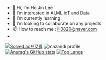 - 👋 Hi, I’m Ho Jin Lee
- 👀 I’m interested in AI,ML,IoT and Data
- 🌱 I’m currently learning
- 💞️ I’m looking to collaborate on any projects
- 📫 How to reach me : ili0820@naver.com
- 
[![Solved.ac프로필](http://mazassumnida.wtf/api/v2/generate_badge?boj=ili0820)](https://solved.ac/ili0820)
![mazandi profile](http://mazandi.herokuapp.com/api?handle=ili0820&theme=cold)
<br/>
[![Anurag's GitHub stats](https://github-readme-stats.vercel.app/api?username=ili0820)](https://github.com/anuraghazra/github-readme-stats)
[![Top Langs](https://github-readme-stats.vercel.app/api/top-langs/?username=ili0820&layout=compact)](https://github.com/anuraghazra/github-readme-stats) 


